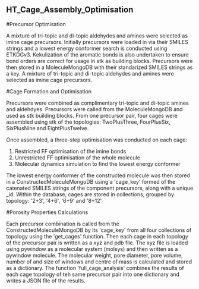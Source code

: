 ## HT_Cage_Assembly_Optimisation

#Precursor Optimisation

A mixture of tri-topic and di-topic aldehydes and amines were selected as imine cage precursors.
Initially precursors were loaded in via their SMILES strings and a lowest energy conformer search is conducted using ETKDGv3. Kekulization of the aromatic bonds is also undertaken to ensure bond orders are correct for usage in stk as building blocks.
Precursors were then stored in a MoleculeMongoDB with their standarized SMILES strings as a key.
A mixture of tri-topic and di-topic aldehydes and amines were selected as imine cage precursors.

#Cage Formation and Optimisation

Precursors were combined as complimentary tri-topic and di-topic amines and aldehdyes. Precursors were called from the MoleculeMongoDB and used as stk building blocks.
From one precursor pair, four cages were assembled using stk of the topologies: TwoPlusThree, FourPlusSix, SixPlusNine and EightPlusTwelve.

Once assembled, a three-step optimisation was conducted on each cage:
1. Restricted FF optimisation of the imine bonds 
2. Unrestricted FF optimisation of the whole molecule 
3. Molecular dynamics simulation to find the lowest energy conformer 

The lowest energy conformer of the constructed molecule was then stored in a ConstructedMoleculeMongoDB using a 'cage_key' formed of the catenated SMILES strings of the component precursors, along with a unique _id. Within the database, cages are stored in collections, grouped by topology: '2+3', '4+6', '6+9' and '8+12'. 

#Porosity Properties Calculations

Each precursor combination is called from the ConstructedMoleculeMongoDB by its 'cage_key' from all four collections of topology using the 'get_cages' function. 
Then each cage in each topology of the precursor pair is written as a xyz and pdb file. The xyz file is loaded using pywindow as a molecular system (molsys) and then written as a pywindow molecule. 
The molecular weight, pore diameter, pore volume, number of and size of windows and centre of mass is calculated and stored as a dictionary. 
The function 'full_cage_analysis' combines the results of each cage topology of teh same precursor pair into one dictionary and writes a JSON file of the results.
